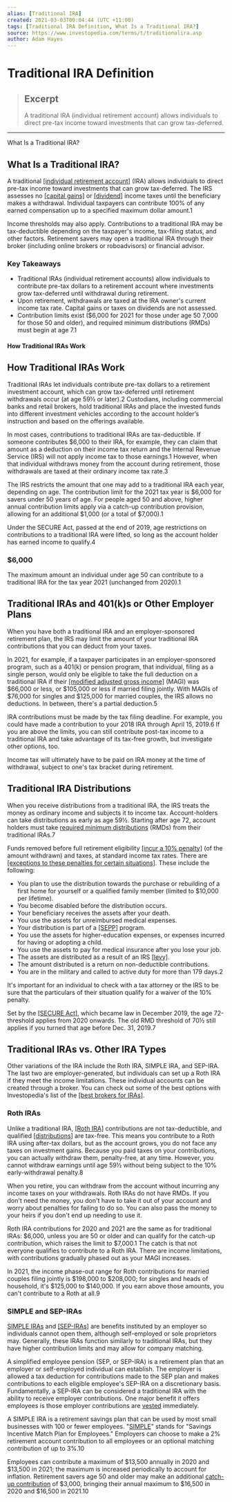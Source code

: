 ```yaml
---
alias: [Traditional IRA]
created: 2021-03-03T00:04:44 (UTC +11:00)
tags: [Traditional IRA Definition, What Is a Traditional IRA?]
source: https://www.investopedia.com/terms/t/traditionalira.asp
author: Adam Hayes
---
```


# Traditional IRA Definition

> ## Excerpt
> A traditional IRA (individual retirement account) allows individuals to direct pre-tax income toward investments that can grow tax-deferred.

---

What Is a Traditional IRA?
## What Is a Traditional IRA?

A traditional [[individual retirement account]](https://www.investopedia.com/terms/i/ira.asp) (IRA) allows individuals to direct pre-tax income toward investments that can grow tax-deferred. The IRS assesses no [[capital gains]](https://www.investopedia.com/terms/c/capital_gains_tax.asp) or [[dividend]](https://www.investopedia.com/terms/d/dividend.asp) income taxes until the beneficiary makes a withdrawal. Individual taxpayers can contribute 100% of any earned compensation up to a specified maximum dollar amount.1

Income thresholds may also apply. Contributions to a traditional IRA may be tax-deductible depending on the taxpayer's income, tax-filing status, and other factors. Retirement savers may open a traditional IRA through their broker (including online brokers or roboadvisors) or financial advisor.

### Key Takeaways

-   Traditional IRAs (individual retirement accounts) allow individuals to contribute pre-tax dollars to a retirement account where investments grow tax-deferred until withdrawal during retirement.
-   Upon retirement, withdrawals are taxed at the IRA owner's current income tax rate. Capital gains or taxes on dividends are not assessed.
-   Contribution limits exist ($6,000 for 2021 for those under age 50 7,000 for those 50 and older), and required minimum distributions (RMDs) must begin at age 7.1

#### How Traditional IRAs Work

## How Traditional IRAs Work

Traditional IRAs let individuals contribute pre-tax dollars to a retirement investment account, which can grow tax-deferred until retirement withdrawals occur (at age 59½ or later).2 Custodians, including commercial banks and retail brokers, hold traditional IRAs and place the invested funds into different investment vehicles according to the account holder’s instruction and based on the offerings available.

In most cases, contributions to traditional IRAs are tax-deductible. If someone contributes $6,000 to their IRA, for example, they can claim that amount as a deduction on their income tax return and the Internal Revenue Service (IRS) will not apply income tax to those earnings.1 However, when that individual withdraws money from the account during retirement, those withdrawals are taxed at their ordinary income tax rate.3

The IRS restricts the amount that one may add to a traditional IRA each year, depending on age. The contribution limit for the 2021 tax year is $6,000 for savers under 50 years of age. For people aged 50 and above, higher annual contribution limits apply via a catch-up contribution provision, allowing for an additional $1,000 (or a total of $7,000).1

Under the SECURE Act, passed at the end of 2019, age restrictions on contributions to a traditional IRA were lifted, so long as the account holder has earned income to qualify.4

### $6,000

The maximum amount an individual under age 50 can contribute to a traditional IRA for the tax year 2021 (unchanged from 2020).1

## Traditional IRAs and 401(k)s or Other Employer Plans

When you have both a traditional IRA and an employer-sponsored retirement plan, the IRS may limit the amount of your traditional IRA contributions that you can deduct from your taxes.

In 2021, for example, if a taxpayer participates in an employer-sponsored program, such as a 401(k) or pension program, that individual, filing as a single person, would only be eligible to take the full deduction on a traditional IRA if their [[modified adjusted gross income]](https://www.investopedia.com/terms/m/magi.asp) (MAGI) was $66,000 or less, or $105,000 or less if married filing jointly. With MAGIs of $76,000 for singles and $125,000 for married couples, the IRS allows no deductions. In between, there's a partial deduction.5

IRA contributions must be made by the tax filing deadline. For example, you could have made a contribution to your 2018 IRA through April 15, 2019.6 If you are above the limits, you can still contribute post-tax income to a traditional IRA and take advantage of its tax-free growth, but investigate other options, too.

Income tax will ultimately have to be paid on IRA money at the time of withdrawal, subject to one's tax bracket during retirement.

## Traditional IRA Distributions

When you receive distributions from a traditional IRA, the IRS treats the money as ordinary income and subjects it to income tax. Account-holders can take distributions as early as age 59½. Starting after age 72, account holders must take [required minimum distributions](https://www.investopedia.com/terms/r/requiredminimumdistribution.asp) (RMDs) from their traditional IRAs.7

Funds removed before full retirement eligibility [[incur a 10% penalty]](https://www.investopedia.com/ask/answers/082515/how-do-you-calculate-penalties-ira-or-roth-ira-early-withdrawal.asp) (of the amount withdrawn) and taxes, at standard income tax rates. There are [[exceptions to these penalties for certain situations]](https://www.investopedia.com/articles/retirement/02/111202.asp). These include the following:

-   You plan to use the distribution towards the purchase or rebuilding of a first home for yourself or a qualified family member (limited to $10,000 per lifetime).
-   You become disabled before the distribution occurs.
-   Your beneficiary receives the assets after your death.
-   You use the assets for unreimbursed medical expenses.
-   Your distribution is part of a [[SEPP]](https://www.investopedia.com/terms/s/sepp.asp) program.
-   You use the assets for higher-education expenses, or expenses incurred for having or adopting a child.
-   You use the assets to pay for medical insurance after you lose your job.
-   The assets are distributed as a result of an IRS [[levy]](https://www.investopedia.com/terms/l/levy.asp).
-   The amount distributed is a return on non-deductible contributions.
-   You are in the military and called to active duty for more than 179 days.2

It's important for an individual to check with a tax attorney or the IRS to be sure that the particulars of their situation qualify for a waiver of the 10% penalty.

Set by the [[SECURE Act]](https://www.investopedia.com/what-is-secure-act-how-affect-retirement-4692743), which became law in December 2019, the age 72-threshold applies from 2020 onwards. The old RMD threshold of 70½ still applies if you turned that age before Dec. 31, 2019.7

## Traditional IRAs vs. Other IRA Types

Other variations of the IRA include the Roth IRA, SIMPLE IRA, and SEP-IRA. The last two are employer-generated, but individuals can set up a Roth IRA if they meet the income limitations. These individual accounts can be created through a broker. You can check out some of the best options with Investopedia's list of the [[best brokers for IRAs]](https://www.investopedia.com/best-brokers-for-iras-4587879).

### Roth IRAs

Unlike a traditional IRA, [[Roth IRA]](https://www.investopedia.com/terms/r/rothira.asp) contributions are not tax-deductible, and qualified [[distributions]](https://www.investopedia.com/terms/d/distribution.asp) are tax-free. This means you contribute to a Roth IRA using after-tax dollars, but as the account grows, you do not face any taxes on investment gains. Because you paid taxes on your contributions, you can actually withdraw them, penalty-free, at any time. However, you cannot withdraw earnings until age 59½ without being subject to the 10% early-withdrawal penalty.8

When you retire, you can withdraw from the account without incurring any income taxes on your withdrawals. Roth IRAs do not have RMDs. If you don't need the money, you don't have to take it out of your account and worry about penalties for failing to do so. You can also pass the money to your heirs if you don't end up needing to use it.

Roth IRA contributions for 2020 and 2021 are the same as for traditional IRAs: $6,000, unless you are 50 or older and can qualify for the catch-up contribution, which raises the limit to $7,000.1 The catch is that not everyone qualifies to contribute to a Roth IRA. There are income limitations, with contributions gradually phased out as your MAGI increases.

In 2021, the income phase-out range for Roth contributions for married couples filing jointly is $198,000 to $208,000; for singles and heads of household, it's $125,000 to $140,000. If you earn above those amounts, you can't contribute to a Roth at all.9

### SIMPLE and SEP-IRAs

[SIMPLE IRAs](https://www.investopedia.com/terms/s/simple-ira.asp) and [[SEP-IRAs]](https://www.investopedia.com/ask/answers/102714/how-does-simplified-employee-pension-sep-ira-work.asp) are benefits instituted by an employer so individuals cannot open them, although self-employed or sole proprietors may. Generally, these IRAs function similarly to traditional IRAs, but they have higher contribution limits and may allow for company matching.

A simplified employee pension (SEP, or SEP-IRA) is a retirement plan that an employer or self-employed individual can establish. The employer is allowed a tax deduction for contributions made to the SEP plan and makes contributions to each eligible employee's SEP-IRA on a discretionary basis. Fundamentally, a SEP-IRA can be considered a traditional IRA with the ability to receive employer contributions. One major benefit it offers employees is those employer contributions are [vested](https://www.investopedia.com/terms/v/vesting.asp) immediately.

A SIMPLE IRA is a retirement savings plan that can be used by most small businesses with 100 or fewer employees. "[SIMPLE](https://www.investopedia.com/terms/s/simple.asp)" stands for "Savings Incentive Match Plan for Employees." Employers can choose to make a 2% retirement account contribution to all employees or an optional matching contribution of up to 3%.10

Employees can contribute a maximum of $13,500 annually in 2020 and $13,500 in 2021; the maximum is increased periodically to account for inflation. Retirement savers age 50 and older may make an additional [catch-up contribution](https://www.investopedia.com/terms/c/catchupcontribution.asp) of $3,000, bringing their annual maximum to $16,500 in 2020 and $16,500 in 2021.10
